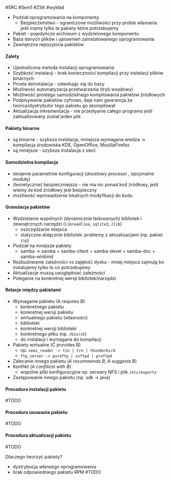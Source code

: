 #SRC #Sem1 #ZSK #wykład

- Podział oprogramowania na komponenty
	- Bezpieczeństwo - ograniczone możliwości przy próbie włamania jeśli mamy tylko te pakiety które potrzebujemy 
- Pakiet - pojedyńcze archiwum z wydzielonego komponentu
- Baza danych plików i uprawnień zainstalowanego oprogramowania
- Zewnętrzne repozytoria pakietów

#### Zalety
- Ujednolicona metoda instalacji oprogramowania
- Szybkość instalacji - brak konieczności kompilacji przy instalacji plików binarnych
- Prosta deinstalacja - odwołując się do bazy
- Możliwość automatyzacja przetwarzania (tryb wsadowy)
- Możliwość prostego samodzielnego kompilowania pakietów źródłowych
- Podpisywanie pakietów cyfrowo, daje nam gwarancja że twórca/dystrybutor tego pakietu go skompilował
- Aktualizacja inkrementacja - nie przesłyanie całego programu jeśli zaktualizowany został jeden plik
#### Pakiety binarne
- są binarne - szybsza instalacja, mniejsza wymagana wiedza -> kompilacja środowiska KDE, OpenOffice, MozillaFirefox
- są mniejsze - szybsza instalacja z sieci

#### Samodzielna kompilacja
- strojenie parametrów konfiguracji (docelowy procesor , opcjonalne moduły)
- (teoretycznie) bezpieczniejsza - nie ma nic ponad kod źródłowy, jeśli wiemy że kod źródłowy jest bezpieczny
- możliwość wprowadzenia lokalnych modyfikacji do kodu

#### Granulacja pakietów
- Wydzielanie wspólnych (dynamicznie ładowanych) bibliotek i zewnętrznych narzędzi (`libreadline`, `sqlite3`, `zlib`)
	- oszczędzanie miejsca
	- statyczne dołącznie bibliotek: problemy z aktualizacjami (np. pakiet `zip`)
- Podział na mniejsze pakiety
	- samba -> samba + samba-client + samba-devel + samba-doc + samba-winbind
- Rozbudowanie zależności vs zajętość dysku - mniej miejsca zajmują bo instalujemy tylko to co potrzebujemy
- Aktualizacje muszą uwzględniać zależności
- Poleganie na konkretnej wersji bibliotek/narzędzi

#### Relacje między pakietami
- Wymaganie pakietu (A requires B)
	- konkretnego pakietu
	- konkretnej wersji pakietu
	- wirtualnego pakietu (własności)
	- biblioteki
	- konkretnej wersji biblioteki
	- konkretnego pliku (np. `/bin/sh`)
	- do instalacji i wymagane do kompilacji
- Pakiety wirtualne (C provides B)
	- np. `news_reader -> tin | trn | thunderbird`
	- `ftp_server -> pureftp | vsftpd | proftpd`
- Zalecanie innego pakietu (_A rocommends B_, _A suggests B_)
- Konflikt (_A confilicts with B_)
	- wspólne pliki konfiguracyjne np. serwery NFS i plik `/etc/exports`
- Zastępowanie innego pakietu (np. sdk -> java)


#### Procedura instalacji pakietu
#TODO
#### Procedura usuwania pakietu
#TODO
#### Procedura aktualizacji pakietu
#TODO 

Dlaczego tworzyć pakiety?
- dystrybucja włansego oprogramowania
- brak odpowiedniego pakietu RPM
#TODO